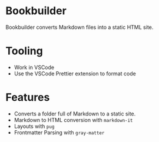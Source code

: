 # Bookbuilder

Bookbuilder converts Markdown files into a static HTML site.

# Tooling

- Work in VSCode
- Use the VSCode Prettier extension to format code

# Features

- Converts a folder full of Markdown to a static site.
- Markdown to HTML conversion with `markdown-it`
- Layouts with `pug`
- Frontmatter Parsing with `gray-matter`
